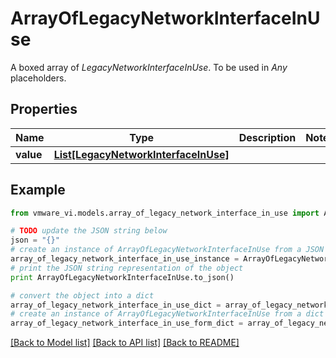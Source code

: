 # ArrayOfLegacyNetworkInterfaceInUse

A boxed array of *LegacyNetworkInterfaceInUse*. To be used in *Any* placeholders. 

## Properties
Name | Type | Description | Notes
------------ | ------------- | ------------- | -------------
**value** | [**List[LegacyNetworkInterfaceInUse]**](LegacyNetworkInterfaceInUse.md) |  | 

## Example

```python
from vmware_vi.models.array_of_legacy_network_interface_in_use import ArrayOfLegacyNetworkInterfaceInUse

# TODO update the JSON string below
json = "{}"
# create an instance of ArrayOfLegacyNetworkInterfaceInUse from a JSON string
array_of_legacy_network_interface_in_use_instance = ArrayOfLegacyNetworkInterfaceInUse.from_json(json)
# print the JSON string representation of the object
print ArrayOfLegacyNetworkInterfaceInUse.to_json()

# convert the object into a dict
array_of_legacy_network_interface_in_use_dict = array_of_legacy_network_interface_in_use_instance.to_dict()
# create an instance of ArrayOfLegacyNetworkInterfaceInUse from a dict
array_of_legacy_network_interface_in_use_form_dict = array_of_legacy_network_interface_in_use.from_dict(array_of_legacy_network_interface_in_use_dict)
```
[[Back to Model list]](../README.md#documentation-for-models) [[Back to API list]](../README.md#documentation-for-api-endpoints) [[Back to README]](../README.md)


